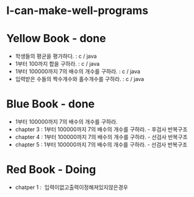 # I-can-make-well-programs

# Yellow Book - done
 * 학생들의 평균을 평가하다. : c / java
 * 1부터 100까지 합을 구하라. : c / java
 * 1부터 100000까지 7의 배수의 개수를 구하라. : c / java
 * 입력받은 수들의 짝수개수와 홀수개수를 구하라. : c / java
 
# Blue Book - done
 * 1부터 100000까지 7의 배수의 개수를 구하라.
 * chapter 3 : 1부터 100000까지 7의 배수의 개수를 구하라. - 후검사 반복구조
 * chapter 4 : 1부터 100000까지 7의 배수의 개수를 구하라. - 선검사 반복구조
 * chapter 5 : 1부터 100000까지 7의 배수의 개수를 구하라. - 선검사 반복구조
 
# Red Book - Doing
 * chatper 1 :  입력이없고출력이정해져있지않은경우
